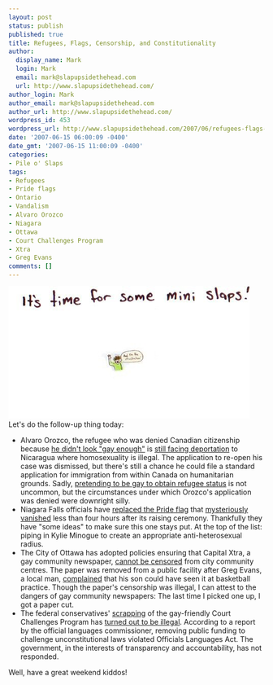 ```yaml
---
layout: post
status: publish
published: true
title: Refugees, Flags, Censorship, and Constitutionality
author:
  display_name: Mark
  login: Mark
  email: mark@slapupsidethehead.com
  url: http://www.slapupsidethehead.com/
author_login: Mark
author_email: mark@slapupsidethehead.com
author_url: http://www.slapupsidethehead.com/
wordpress_id: 453
wordpress_url: http://www.slapupsidethehead.com/2007/06/refugees-flags-censorship-constitutionality/
date: '2007-06-15 06:00:09 -0400'
date_gmt: '2007-06-15 11:00:09 -0400'
categories:
- Pile o' Slaps
tags:
- Refugees
- Pride flags
- Ontario
- Vandalism
- Alvaro Orozco
- Niagara
- Ottawa
- Court Challenges Program
- Xtra
- Greg Evans
comments: []
---
```

![Mini Slaps](/wp-content/media/2007/06/mini-slaps.jpg)  
Let's do the follow-up thing today:

- Alvaro Orozco, the refugee who was denied Canadian citizenship because [he didn't look "gay enough"](http://www.slapupsidethehead.com/2007/02/not-gay-enough/ "He didn't even lisp!") is [still facing deportation](http://www.xtra.ca/public/viewstory.aspx?AFF_TYPE=1&STORY_ID=3118&PUB_TEMPLATE_ID=2 "He should have 'gayed it up,' I guess...") to Nicaragua where homosexuality is illegal. The application to re-open his case was dismissed, but there's still a chance he could file a standard application for immigration from within Canada on humanitarian grounds. Sadly, [pretending to be gay to obtain refugee status](http://www.slapupsidethehead.com/2006/06/the-fake-gay-influx/ "People are always too willing to take advantage of a good thing") is not uncommon, but the circumstances under which Orozco's application was denied were downright silly.
- Niagara Falls officials have [replaced the Pride flag](http://www.niagarafallsreview.ca/webapp/sitepages/content.asp?contentid=563779&catname=Local%20News&classif= "In all its rainbow-ey-ness") that [mysteriously vanished](http://www.slapupsidethehead.com/2007/06/pride-flag-disappears/ "Would an anti-gay vandal really have risked being seen with one?") less than four hours after its raising ceremony. Thankfully they have "some ideas" to make sure this one stays put. At the top of the list: piping in Kylie Minogue to create an appropriate anti-heterosexual radius.
- The City of Ottawa has adopted policies ensuring that Capital Xtra, a gay community newspaper, [cannot be censored](http://www.cbc.ca/canada/ottawa/story/2007/04/25/xtra-070425.html "I'd have a hayday if I could get any magazine that offended me removed from public") from city community centres. The paper was removed from a public facility after Greg Evans, a local man, [complained](http://www.slapupsidethehead.com/2007/03/ottawa-pulls-newspaper/ "Because information about the latest Rufus Wainwright CD would be just too much.") that his son could have seen it at basketball practice. Though the paper's censorship was illegal, I can attest to the dangers of gay community newspapers: The last time I picked one up, I got a paper cut.
- The federal conservatives' [scrapping](http://www.slapupsidethehead.com/2006/09/tories-cut-equality-funding/ "One of their worst, purely ideological, offenses.") of the gay-friendly Court Challenges Program has [turned out to be illegal](http://www.cbc.ca/canada/story/2007/05/11/court-languages.html "The program was there for a reason, after all"). According to a report by the official languages commissioner, removing public funding to challenge unconstitutional laws violated Officials Languages Act. The government, in the interests of transparency and accountability, has not responded.

Well, have a great weekend kiddos!

